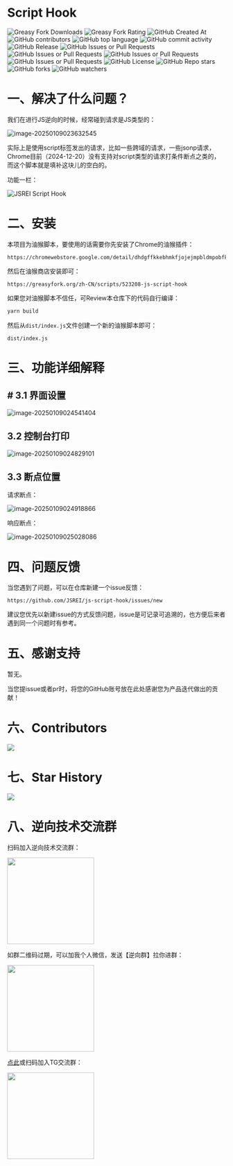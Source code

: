 # Script Hook

![Greasy Fork Downloads](https://img.shields.io/greasyfork/dt/523208)  ![Greasy Fork Rating](https://img.shields.io/greasyfork/rating-count/523208)  ![GitHub Created At](https://img.shields.io/github/created-at/JSREI/js-script-hook)  ![GitHub contributors](https://img.shields.io/github/contributors-anon/JSREI/js-script-hook)  ![GitHub top language](https://img.shields.io/github/languages/top/JSREI/js-script-hook)  ![GitHub commit activity](https://img.shields.io/github/commit-activity/t/JSREI/js-script-hook)  ![GitHub Release](https://img.shields.io/github/v/release/JSREI/js-script-hook)   ![GitHub Issues or Pull Requests](https://img.shields.io/github/issues/JSREI/js-script-hook)  ![GitHub Issues or Pull Requests](https://img.shields.io/github/issues-closed/JSREI/js-script-hook)  ![GitHub Issues or Pull Requests](https://img.shields.io/github/issues-pr/JSREI/js-script-hook)  ![GitHub Issues or Pull Requests](https://img.shields.io/github/issues-pr-closed/JSREI/js-script-hook)  ![GitHub License](https://img.shields.io/github/license/JSREI/js-script-hook)  ![GitHub Repo stars](https://img.shields.io/github/stars/JSREI/js-script-hook)  ![GitHub forks](https://img.shields.io/github/forks/JSREI/js-script-hook)  ![GitHub watchers](https://img.shields.io/github/watchers/JSREI/js-script-hook)  

# 一、解决了什么问题？

我们在进行JS逆向的时候，经常碰到请求是JS类型的：

![image-20250109023632545](./README.assets/image-20250109023632545.png)

实际上是使用script标签发出的请求，比如一些跨域的请求，一些jsonp请求，Chrome目前（2024-12-20）没有支持对script类型的请求打条件断点之类的，而这个脚本就是填补这块儿的空白的。

功能一栏：

![JSREI Script Hook](./README.assets/JSREI%20Script%20Hook.png)



# 二、安装

本项目为油猴脚本，要使用的话需要你先安装了Chrome的油猴插件：

```
https://chromewebstore.google.com/detail/dhdgffkkebhmkfjojejmpbldmpobfkfo
```

然后在油猴商店安装即可：

```
https://greasyfork.org/zh-CN/scripts/523208-js-script-hook
```

如果您对油猴脚本不信任，可Review本仓库下的代码自行编译：

```bash
yarn build
```

然后从`dist/index.js`文件创建一个新的油猴脚本即可：

```
dist/index.js
```

# 三、功能详细解释

## # 3.1 界面设置

![image-20250109024541404](./README.assets/image-20250109024541404.png)

## 3.2 控制台打印

![image-20250109024829101](./README.assets/image-20250109024829101.png)

## 3.3 断点位置

请求断点：

![image-20250109024918866](./README.assets/image-20250109024918866.png)

响应断点：

![image-20250109025028086](./README.assets/image-20250109025028086.png)



# 四、问题反馈

 当您遇到了问题，可以在仓库新建一个issue反馈：

```
https://github.com/JSREI/js-script-hook/issues/new
```

建议您优先以新建issue的方式反馈问题，issue是可记录可追溯的，也方便后来者遇到同一个问题时有参考。


# 五、感谢支持 
暂无。

当您提issue或者pr时，将您的GitHub账号放在此处感谢您为产品迭代做出的贡献！

# 六、Contributors

<img src="https://contrib.nn.ci/api?repo=JSREI/js-script-hook" />

# 七、Star History

<img src="https://starchart.cc/JSREI/js-script-hook.svg" />

# 八、逆向技术交流群

扫码加入逆向技术交流群：

<img src="https://github.com/JSREI/.github/raw/main/profile/README.assets/image-20241016230653669.png" style="width: 200px">

如群二维码过期，可以加我个人微信，发送【逆向群】拉你进群：

<img src="https://github.com/JSREI/.github/raw/main/profile/README.assets/image-20231030132026541-7614065.png" style="width: 200px">

[点此](https://t.me/jsreijsrei)或扫码加入TG交流群：

<img src="https://github.com/JSREI/.github/raw/main/profile/README.assets/image-20241016231143315.png" style="width: 200px">





